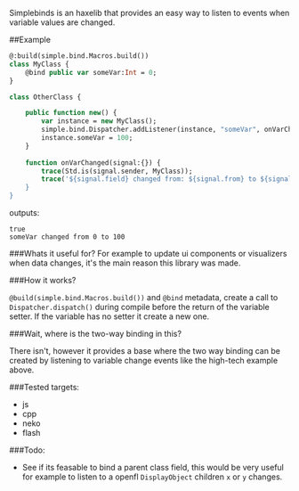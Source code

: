 Simplebinds is an haxelib that provides an easy way to listen to events when variable values are changed.

##Example
```haxe
@:build(simple.bind.Macros.build())
class MyClass {
	@bind public var someVar:Int = 0;
}

class OtherClass {

	public function new() {
		var instance = new MyClass();
		simple.bind.Dispatcher.addListener(instance, "someVar", onVarChanged);
		instance.someVar = 100;
	}
	
	function onVarChanged(signal:{}) {
		trace(Std.is(signal.sender, MyClass));
		trace('${signal.field} changed from: ${signal.from} to ${signal.to});
	}
}
```
outputs:<br>
```
true
someVar changed from 0 to 100
```

###Whats it useful for?
For example to update ui components or visualizers when data changes, it's the main reason this library was made.

###How it works?

```@build(simple.bind.Macros.build())``` and ```@bind``` metadata, create a call to ```Dispatcher.dispatch()``` during compile before the return of the variable setter. If the variable has no setter it create a new one.

###Wait, where is the two-way binding in this?

There isn't, however it provides a base where the two way binding can be created by listening to variable change events like the high-tech example above.

###Tested targets:
- js
- cpp
- neko
- flash

###Todo:

* See if its feasable to bind a parent class field, this would be very useful for example to listen to a openfl ```DisplayObject``` children ```x``` or ```y``` changes.